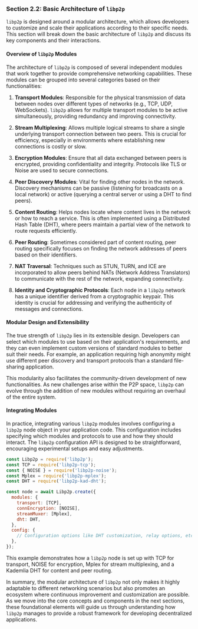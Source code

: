 ### Section 2.2: Basic Architecture of `libp2p`

`libp2p` is designed around a modular architecture, which allows developers to customize and scale their applications according to their specific needs. This section will break down the basic architecture of `libp2p` and discuss its key components and their interactions.

#### Overview of `libp2p` Modules

The architecture of `libp2p` is composed of several independent modules that work together to provide comprehensive networking capabilities. These modules can be grouped into several categories based on their functionalities:

1. **Transport Modules**: Responsible for the physical transmission of data between nodes over different types of networks (e.g., TCP, UDP, WebSockets). `libp2p` allows for multiple transport modules to be active simultaneously, providing redundancy and improving connectivity.

2. **Stream Multiplexing**: Allows multiple logical streams to share a single underlying transport connection between two peers. This is crucial for efficiency, especially in environments where establishing new connections is costly or slow.

3. **Encryption Modules**: Ensure that all data exchanged between peers is encrypted, providing confidentiality and integrity. Protocols like TLS or Noise are used to secure connections.

4. **Peer Discovery Modules**: Vital for finding other nodes in the network. Discovery mechanisms can be passive (listening for broadcasts on a local network) or active (querying a central server or using a DHT to find peers).

5. **Content Routing**: Helps nodes locate where content lives in the network or how to reach a service. This is often implemented using a Distributed Hash Table (DHT), where peers maintain a partial view of the network to route requests efficiently.

6. **Peer Routing**: Sometimes considered part of content routing, peer routing specifically focuses on finding the network addresses of peers based on their identifiers.

7. **NAT Traversal**: Techniques such as STUN, TURN, and ICE are incorporated to allow peers behind NATs (Network Address Translators) to communicate with the rest of the network, expanding connectivity.

8. **Identity and Cryptographic Protocols**: Each node in a `libp2p` network has a unique identifier derived from a cryptographic keypair. This identity is crucial for addressing and verifying the authenticity of messages and connections.

#### Modular Design and Extensibility

The true strength of `libp2p` lies in its extensible design. Developers can select which modules to use based on their application's requirements, and they can even implement custom versions of standard modules to better suit their needs. For example, an application requiring high anonymity might use different peer discovery and transport protocols than a standard file-sharing application.

This modularity also facilitates the community-driven development of new functionalities. As new challenges arise within the P2P space, `libp2p` can evolve through the addition of new modules without requiring an overhaul of the entire system.

#### Integrating Modules

In practice, integrating various `libp2p` modules involves configuring a `libp2p` node object in your application code. This configuration includes specifying which modules and protocols to use and how they should interact. The `libp2p` configuration API is designed to be straightforward, encouraging experimental setups and easy adjustments.

```javascript
const Libp2p = require('libp2p');
const TCP = require('libp2p-tcp');
const { NOISE } = require('libp2p-noise');
const Mplex = require('libp2p-mplex');
const DHT = require('libp2p-kad-dht');

const node = await Libp2p.create({
  modules: {
    transport: [TCP],
    connEncryption: [NOISE],
    streamMuxer: [Mplex],
    dht: DHT,
  },
  config: {
    // Configuration options like DHT customization, relay options, etc.
  },
});
```

This example demonstrates how a `libp2p` node is set up with TCP for transport, NOISE for encryption, Mplex for stream multiplexing, and a Kademlia DHT for content and peer routing.

In summary, the modular architecture of `libp2p` not only makes it highly adaptable to different networking scenarios but also promotes an ecosystem where continuous improvement and customization are possible. As we move into the core concepts and components in the next sections, these foundational elements will guide us through understanding how `libp2p` manages to provide a robust framework for developing decentralized applications.
